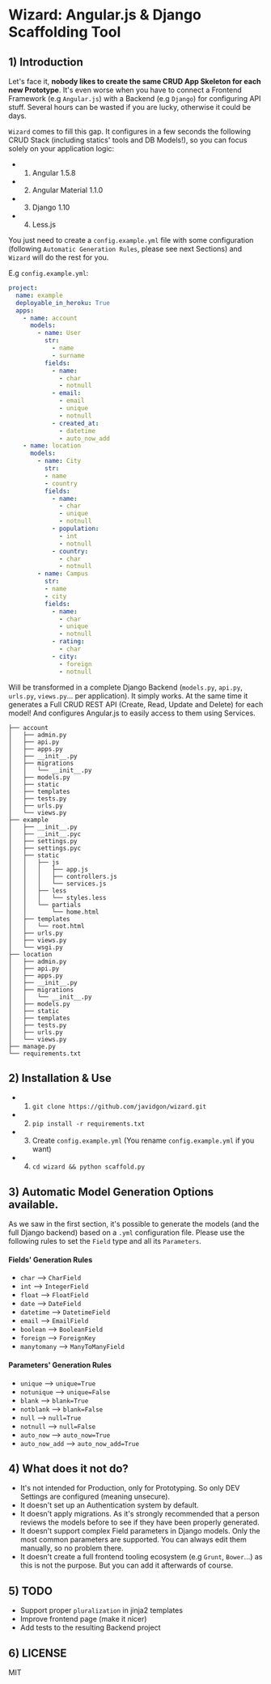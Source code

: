 # Wizard: Angular.js &amp; Django Scaffolding Tool

## 1) Introduction
Let's face it, **nobody likes to create the same CRUD App Skeleton for each new Prototype**. It's even worse when you have to connect a Frontend Framework (e.g `Angular.js`) with a Backend (e.g `Django`) for configuring API stuff. Several hours can be wasted if you are lucky, otherwise it could be days.

`Wizard` comes to fill this gap. It configures in a few seconds the following CRUD Stack (including statics' tools and DB Models!), so you can focus solely on your application logic:
 
 * 1) Angular 1.5.8
 * 2) Angular Material 1.1.0
 * 3) Django 1.10
 * 4) Less.js

You just need to create a `config.example.yml` file with some configuration (following `Automatic Generation Rules`, please see next Sections) and `Wizard` will do the rest for you.

E.g `config.example.yml`:

```yml
project:
  name: example
  deployable_in_heroku: True
  apps:
    - name: account
      models:
        - name: User
          str:
            - name
            - surname
          fields:
            - name:
              - char
              - notnull
            - email:
              - email
              - unique
              - notnull
            - created_at:
              - datetime
              - auto_now_add
    - name: location
      models:
        - name: City
          str:
          - name
          - country
          fields:
            - name:
              - char
              - unique
              - notnull
            - population:
              - int
              - notnull
            - country:
              - char
              - notnull
        - name: Campus
          str:
          - name
          - city
          fields:
            - name:
              - char
              - unique
              - notnull
            - rating:
              - char
            - city:
              - foreign
              - notnull
```

Will be transformed in a complete Django Backend (`models.py`, `api.py`, `urls.py`, `views.py`... per application). It simply works.
At the same time it generates a Full CRUD REST API (Create, Read, Update and Delete) for each model! And configures Angular.js to easily access to them using Services.

```
├── account
│   ├── admin.py
│   ├── api.py
│   ├── apps.py
│   ├── __init__.py
│   ├── migrations
│   │   └── __init__.py
│   ├── models.py
│   ├── static
│   ├── templates
│   ├── tests.py
│   ├── urls.py
│   └── views.py
├── example
│   ├── __init__.py
│   ├── __init__.pyc
│   ├── settings.py
│   ├── settings.pyc
│   ├── static
│   │   ├── js
│   │   │   ├── app.js
│   │   │   ├── controllers.js
│   │   │   └── services.js
│   │   ├── less
│   │   │   └── styles.less
│   │   └── partials
│   │       └── home.html
│   ├── templates
│   │   └── root.html
│   ├── urls.py
│   ├── views.py
│   └── wsgi.py
├── location
│   ├── admin.py
│   ├── api.py
│   ├── apps.py
│   ├── __init__.py
│   ├── migrations
│   │   └── __init__.py
│   ├── models.py
│   ├── static
│   ├── templates
│   ├── tests.py
│   ├── urls.py
│   └── views.py
├── manage.py
└── requirements.txt
```

## 2) Installation & Use

* 1) `git clone https://github.com/javidgon/wizard.git`
* 2) `pip install -r requirements.txt`
* 3) Create `config.example.yml` (You rename `config.example.yml` if you want)
* 4) `cd wizard && python scaffold.py`

## 3) Automatic Model Generation Options available.
As we saw in the first section, it's possible to generate the models (and the full Django backend) based on a `.yml` configuration file. Please use the following rules to set the `Field` type and all its `Parameters`.

#### Fields' Generation Rules

* `char` --> `CharField`
* `int` --> `IntegerField`
* `float` --> `FloatField`
* `date` --> `DateField`
* `datetime` --> `DatetimeField`
* `email` --> `EmailField`
* `boolean` --> `BooleanField`
* `foreign` --> `ForeignKey`
* `manytomany` --> `ManyToManyField`


#### Parameters' Generation Rules

* `unique` --> `unique=True`
* `notunique` --> `unique=False`
* `blank` --> `blank=True`
* `notblank` --> `blank=False`
* `null` --> `null=True`
* `notnull` --> `null=False`
* `auto_now` --> `auto_now=True`
* `auto_now_add` --> `auto_now_add=True`


## 4) What does it not do?

* It's not intended for Production, only for Prototyping. So only DEV Settings are configured (meaning unsecure).
* It doesn't set up an Authentication system by default.
* It doesn't apply migrations. As it's strongly recommended that a person reviews the models before to see if they have been properly generated.
* It doesn't support complex Field parameters in Django models. Only the most common parameters are supported. You can always edit them manually, so no problem there.
* It doesn't create a full frontend tooling ecosystem (e.g `Grunt`, `Bower`...) as this is not the purpose. But you can add it afterwards of course.

## 5) TODO

* Support proper `pluralization` in jinja2 templates
* Improve frontend page (make it nicer)
* Add tests to the resulting Backend project

## 6) LICENSE

MIT